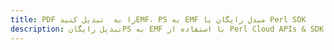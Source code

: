 ---title: PDF را به  تبدیل کنیدEMF، PS به EMF مبدل رایگان یا Perl SDKdescription: تبدیل رایگانPS به EMF با استفاده از Perl Cloud APIs & SDK همچنین اسناد PDF را در Cloud ایجاد، ویرایش و رندر کنید.---